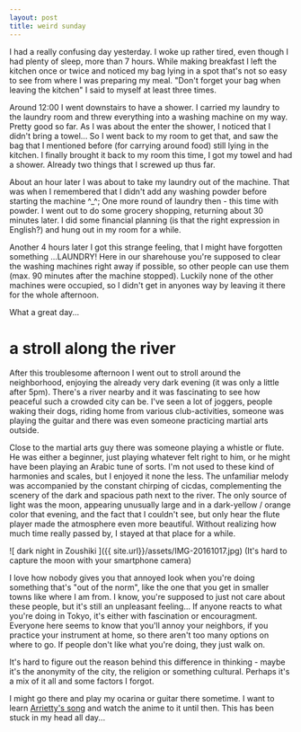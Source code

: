 ```yaml
---
layout: post
title: weird sunday 
---
```


I had a really confusing day yesterday. I woke up rather tired, even though I had plenty of sleep, more than 7 hours. While making breakfast I left the kitchen once or twice and noticed my bag lying in a spot that's not so easy to see from where I was preparing my meal. "Don't forget your bag when leaving the kitchen" I said to myself at least three times.

Around 12:00 I went downstairs to have a shower. I carried my laundry to the laundry room and threw everything into a washing machine on my way. Pretty good so far. As I was about the enter the shower, I noticed that I didn't bring a towel... So I went back to my room to get that, and saw the bag that I mentioned before (for carrying around food) still lying in the kitchen. I finally brought it back to my room this time, I got my towel and had a shower. Already two things that I screwed up thus far.


About an hour later I was about to take my laundry out of the machine. That was when I remembered that I didn't add any washing powder before starting the machine ^_^; One more round of laundry then - this time with powder.
I went out to do some grocery shopping, returning about 30 minutes later. I did some financial planning (is that the right expression in English?) and hung out in my room for a while.

Another 4 hours later I got this strange feeling, that I might have forgotten something ...LAUNDRY! Here in our sharehouse you're supposed to clear the washing machines right away if possible, so other people can use them (max. 90 minutes after the machine stopped). Luckily none of the other machines were occupied, so I didn't get in anyones way by leaving it there for the whole afternoon.

What a great day...

# a stroll along the river

After this troublesome afternoon I went out to stroll around the neighborhood, enjoying the already very dark evening (it was only a little after 5pm). There's a river nearby and it was fascinating to see how peaceful such a crowded city can be. I've seen a lot of joggers, people waking their dogs, riding home from various club-activities, someone was playing the guitar and there was even someone practicing martial arts outside.

Close to the martial arts guy there was someone playing a whistle or flute. He was either a beginner, just playing whatever felt right to him, or he might have been playing an Arabic tune of sorts. I'm not used to these kind of harmonies and scales, but I enjoyed it none the less. The unfamiliar melody was accompanied by the constant chirping of cicdas, complementing the scenery of the dark and spacious path next to the river. The only source of light was the moon, appearing unusually large and in a dark-yellow / orange color that evening, and the fact that I couldn't see, but only hear the flute player made the atmosphere even more beautiful.
Without realizing how much time really passed by, I stayed at that place for a while.

![ dark night in Zoushiki ]({{ site.url}}/assets/IMG-20161017.jpg)
(It's hard to capture the moon with your smartphone camera)

I love how nobody gives you that annoyed look when you're doing something that's "out of the norm", like the one that you get in smaller towns like where I am from. I know, you're supposed to just not care about these people, but it's still an unpleasant feeling...
If anyone reacts to what you're doing in Tokyo, it's either with fascination or encouragment. Everyone here seems to know that you'll annoy your neighbors, if you practice your instrument at home, so there aren't too many options on where to go. If people don't like what you're doing, they just walk on.


It's hard to figure out the reason behind this difference in thinking - maybe it's the anonymity of the city, the religion or something cultural. Perhaps it's a mix of it all and some factors I forgot.

I might go there and play my ocarina or guitar there sometime. I want to learn <a href="https://www.youtube.com/watch?v=G7q07dyIsX8" target="_blank">Arrietty's song</a> and watch the anime to it until then. This has been stuck in my head all day...

